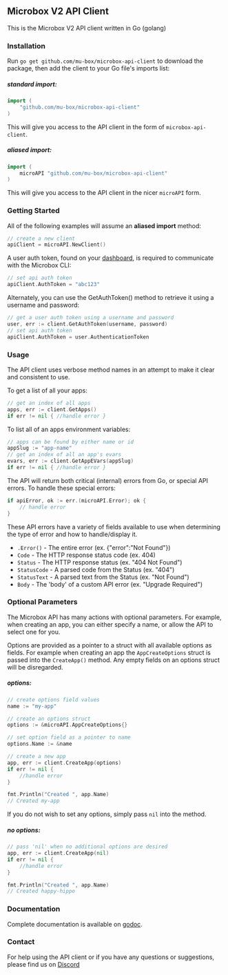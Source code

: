 ## Microbox V2 API Client

This is the Microbox V2 API client written in Go (golang)

### Installation

Run `go get github.com/mu-box/microbox-api-client` to download the package, then add the client to your Go file's imports list:

##### standard import:

```go
import (
    "github.com/mu-box/microbox-api-client"
)
```

This will give you access to the API client in the form of `microbox-api-client`.

##### aliased import:

```go
import (
    microAPI "github.com/mu-box/microbox-api-client"
)
```

This will give you access to the API client in the nicer `microAPI` form.

### Getting Started

All of the following examples will assume an **aliased import** method:
```go
// create a new client
apiClient = microAPI.NewClient()
```

A user auth token, found on your [dashboard](https://dashboard.microbox.cloud/users/me/auth-token), is required to communicate with the Microbox CLI:

```go
// set api auth token
apiClient.AuthToken = "abc123"
```

Alternately, you can use the GetAuthToken() method to retrieve it using a username and password:
```go
// get a user auth token using a username and password
user, err := client.GetAuthToken(username, password)
// set api auth token
apiClient.AuthToken = user.AuthenticationToken
```

### Usage

The API client uses verbose method names in an attempt to make it clear and consistent to use.

To get a list of all your apps:
```go
// get an index of all apps
apps, err := client.GetApps()
if err != nil { //handle error }
```

To list all of an apps environment variables:

```go
// apps can be found by either name or id
appSlug := "app-name"
// get an index of all an app's evars
evars, err := client.GetAppEVars(appSlug)
if err != nil { //handle error }
```

The API will return both critical (internal) errors from Go, or special API errors. To handle these special errors:

```go
if apiError, ok := err.(microAPI.Error); ok {
    // handle error
}
```

These API errors have a variety of fields available to use when determining the type of error and how to handle/display it.

* `.Error()` - The entire error (ex. {"error":"Not Found"})
* `Code` - The HTTP response status code (ex. 404)
* `Status` - The HTTP response status (ex. "404 Not Found")
* `StatusCode` - A parsed code from the Status (ex. "404")
* `StatusText` - A parsed text from the Status (ex. "Not Found")
* `Body` - The 'body' of a custom API error (ex. "Upgrade Required")

### Optional Parameters

The Microbox API has many actions with optional parameters. For example, when creating an app, you can either specify a name, or allow the API to select one for you.

Options are provided as a pointer to a struct with all available options as fields. For example when creating an app the `AppCreateOptions` struct is passed into the
`CreateApp()` method. Any empty fields on an options struct will be disregarded.

##### options:

```go
// create options field values
name := "my-app"

// create an options struct
options := &microAPI.AppCreateOptions{}

// set option field as a pointer to name
options.Name := &name

// create a new app
app, err := client.CreateApp(options)
if err != nil {
    //handle error
}

fmt.Println("Created ", app.Name)
// Created my-app
```

If you do not wish to set any options, simply pass `nil` into the method.

##### no options:

```go
// pass 'nil' when no additional options are desired
app, err := client.CreateApp(nil)
if err != nil {
    //handle error
}

fmt.Println("Created ", app.Name)
// Created happy-hippo
```

### Documentation

Complete documentation is available on [godoc](http://godoc.org/github.com/mu-box/microbox-api-client).

### Contact

For help using the API client or if you have any questions or suggestions, please find us on [Discord](https://discord.gg/MCDdHfy)
